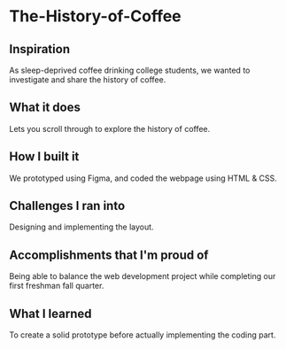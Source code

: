 # The-History-of-Coffee
## Inspiration
As sleep-deprived coffee drinking college students, we wanted to investigate and share the history of coffee.

## What it does
Lets you scroll through to explore the history of coffee.

## How I built it
We prototyped using Figma, and coded the webpage using HTML & CSS.

## Challenges I ran into
Designing and implementing the layout.

## Accomplishments that I'm proud of
Being able to balance the web development project while completing our first freshman fall quarter.

## What I learned
To create a solid prototype before actually implementing the coding part.
